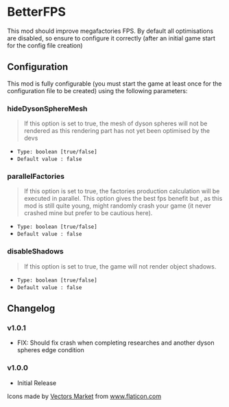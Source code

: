 # BetterFPS

This mod should improve megafactories FPS. By default all optimisations are disabled, so ensure to configure it correctly (after an initial game start for the config file creation)

## Configuration

This mod is fully configurable (you must start the game at least once for the configuration file to be created) using the following parameters:

### hideDysonSphereMesh

> If this option is set to true, the mesh of dyson spheres will not be rendered as this rendering part has not yet been optimised by the devs

-   `Type: boolean [true/false]`
-   `Default value : false`

### parallelFactories

> If this option is set to true, the factories production calculation will be executed in parallel. This option gives the best fps benefit but , as this mod is still quite young, might randomly crash your game (it never crashed mine but prefer to be cautious here).

-   `Type: boolean [true/false]`
-   `Default value : false`

### disableShadows

> If this option is set to true, the game will not render object shadows.

-   `Type: boolean [true/false]`
-   `Default value : false`

## Changelog

### v1.0.1

-   FIX: Should fix crash when completing researches and another dyson spheres edge condition

### v1.0.0

-   Initial Release

<div>Icons made by <a href="https://www.flaticon.com/authors/vectors-market" title="Vectors Market">Vectors Market</a> from <a href="https://www.flaticon.com/" title="Flaticon">www.flaticon.com</a></div>
